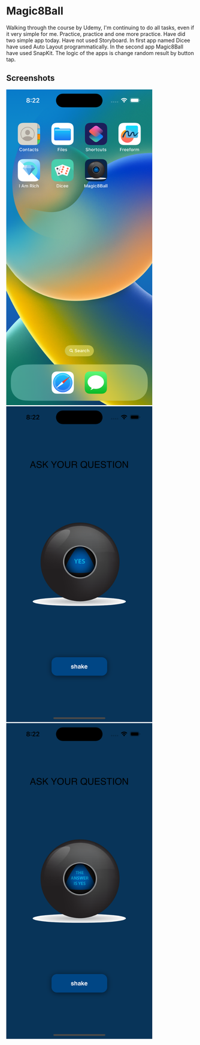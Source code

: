 # Magic8Ball

Walking through the course by Udemy, I'm continuing to do all tasks, even if it very simple for me. Practice, practice and one more practice. Have did two simple app today. Have not used Storyboard. In first app named Dicee have used Auto Layout programmatically. In the second app Magic8Ball have used SnapKit. The logic of the apps is change random result by button tap.

## Screenshots

<img src="https://github.com/YevheniiVladichuk/Dicee/blob/main/Simulator%20Screen%20Shot%20-%20iPhone%2014%20Pro%20-%202022-12-28%20at%2020.22.51.png?raw=true" height="844" width="390"/>     <img src="https://github.com/YevheniiVladichuk/Magic8Ball/blob/main/Simulator%20Screen%20Shot%20-%20iPhone%2014%20Pro%20-%202022-12-28%20at%2020.22.36.png?raw=true" height="844" width="390" >        <img src="https://github.com/YevheniiVladichuk/Magic8Ball/blob/main/Simulator%20Screen%20Shot%20-%20iPhone%2014%20Pro%20-%202022-12-28%20at%2020.22.44.png?raw=true" height="844" width="390" >
